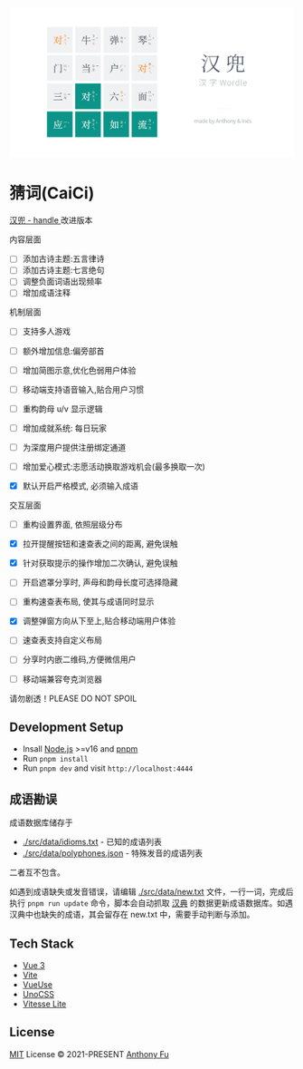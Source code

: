 ![](./public/og.png)

# 猜词(CaiCi)

[ 汉兜 - handle ](https://handle.antfu.me)改进版本


内容层面
- [ ] 添加古诗主题:五言律诗
- [ ] 添加古诗主题:七言绝句
- [ ] 调整负面词语出现频率
- [ ] 增加成语注释
  
机制层面
- [ ] 支持多人游戏
- [ ] 额外增加信息:偏旁部首
- [ ] 增加简图示意,优化色弱用户体验
- [ ] 移动端支持语音输入,贴合用户习惯
- [ ] 重构韵母 u/v 显示逻辑
- [ ] 增加成就系统: 每日玩家
- [ ] 为深度用户提供注册绑定通道
- [ ] 增加爱心模式:志愿活动换取游戏机会(最多换取一次)
- [x] 默认开启严格模式, 必须输入成语



交互层面
- [ ] 重构设置界面, 依照层级分布
- [x] 拉开提醒按钮和速查表之间的距离, 避免误触
- [x] 针对获取提示的操作增加二次确认, 避免误触
- [ ] 开启遮罩分享时, 声母和韵母长度可选择隐藏
- [ ] 重构速查表布局, 使其与成语同时显示
- [x] 调整弹窗方向从下至上,贴合移动端用户体验
- [ ] 速查表支持自定义布局
- [ ] 分享时内嵌二维码,方便微信用户
- [ ] 移动端兼容夸克浏览器



请勿剧透！PLEASE DO NOT SPOIL

## Development Setup

- Insall [Node.js](https://nodejs.org/en/) >=v16 and [pnpm](https://pnpm.io/)
- Run `pnpm install`
- Run `pnpm dev` and visit `http://localhost:4444`

## 成语勘误

成语数据库储存于

- [./src/data/idioms.txt](./src/data/idioms.txt) - 已知的成语列表
- [./src/data/polyphones.json](./src/data/polyphones.json) - 特殊发音的成语列表

二者互不包含。

如遇到成语缺失或发音错误，请编辑 [./src/data/new.txt](./src/data/new.txt) 文件，一行一词，完成后执行 `pnpm run update` 命令，脚本会自动抓取 [汉典](https://www.zdic.net/) 的数据更新成语数据库。如遇汉典中也缺失的成语，其会留存在 new.txt 中，需要手动判断与添加。

## Tech Stack

- [Vue 3](https://v3.vuejs.org/)
- [Vite](https://vitejs.dev/)
- [VueUse](https://vueuse.org/)
- [UnoCSS](https://github.com/antfu/unocss)
- [Vitesse Lite](https://github.com/antfu/vitesse-lite)

## License

[MIT](./LICENSE) License © 2021-PRESENT [Anthony Fu](https://github.com/antfu)
